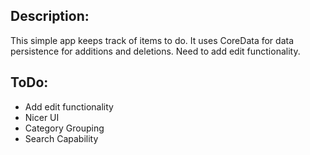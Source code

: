 ## Description:
This simple app keeps track of items to do.  It uses CoreData for data persistence for additions and deletions.  Need to add edit functionality.

## ToDo:
* Add edit functionality
* Nicer UI
* Category Grouping
* Search Capability
